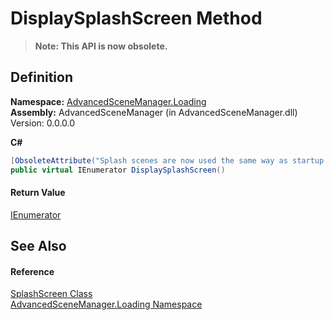 # DisplaySplashScreen Method
<blockquote><strong>Note: This API is now obsolete.</strong></blockquote>




## Definition
**Namespace:** <a href="N_AdvancedSceneManager_Loading">AdvancedSceneManager.Loading</a>  
**Assembly:** AdvancedSceneManager (in AdvancedSceneManager.dll) Version: 0.0.0.0

**C#**
``` C#
[ObsoleteAttribute("Splash scenes are now used the same way as startup loading scenes used to, please use OnOpen(), and OnClose() instead.")]
public virtual IEnumerator DisplaySplashScreen()
```



#### Return Value
<a href="https://learn.microsoft.com/dotnet/api/system.collections.ienumerator" target="_blank" rel="noopener noreferrer">IEnumerator</a>

## See Also


#### Reference
<a href="T_AdvancedSceneManager_Loading_SplashScreen">SplashScreen Class</a>  
<a href="N_AdvancedSceneManager_Loading">AdvancedSceneManager.Loading Namespace</a>  

